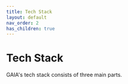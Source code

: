 ```yaml
---
title: Tech Stack
layout: default
nav_order: 2
has_children: true
---
```


# Tech Stack

GAIA's tech stack consists of three main parts.